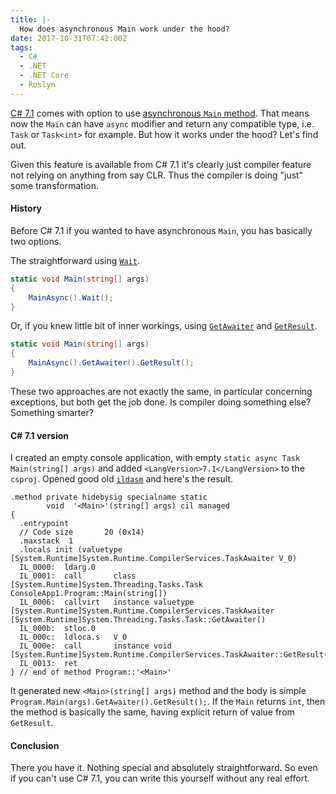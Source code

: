 ```yaml
---
title: |-
  How does asynchronous Main work under the hood?
date: 2017-10-31T07:42:00Z
tags:
  - C#
  - .NET
  - .NET Core
  - Roslyn
---
```

[C# 7.1][5] comes with option to use [asynchronous `Main` method][1]. That means now the `Main` can have `async` modifier and return any compatible type, i.e. `Task` or `Task<int>` for example. But how it works under the hood? Let's find out.

<!-- excerpt -->

Given this feature is available from C# 7.1 it's clearly just compiler feature not relying on anything from say CLR. Thus the compiler is doing "just" some transformation. 

#### History

Before C# 7.1 if you wanted to have asynchronous `Main`, you has basically two options.

The straightforward using [`Wait`][2].

```csharp
static void Main(string[] args)
{
    MainAsync().Wait();
}
```

Or, if you knew little bit of inner workings, using [`GetAwaiter`][3] and [`GetResult`][4].

```csharp
static void Main(string[] args)
{
    MainAsync().GetAwaiter().GetResult();
}
```

These two approaches are not exactly the same, in particular concerning exceptions, but both get the job done. Is compiler doing something else? Something smarter?

#### C# 7.1 version

I created an empty console application, with empty `static async Task Main(string[] args)` and added `<LangVersion>7.1</LangVersion>` to the `csproj`. Opened good old [`ildasm`][6] and here's the result.

```text
.method private hidebysig specialname static 
        void  '<Main>'(string[] args) cil managed
{
  .entrypoint
  // Code size       20 (0x14)
  .maxstack  1
  .locals init (valuetype [System.Runtime]System.Runtime.CompilerServices.TaskAwaiter V_0)
  IL_0000:  ldarg.0
  IL_0001:  call       class [System.Runtime]System.Threading.Tasks.Task ConsoleApp1.Program::Main(string[])
  IL_0006:  callvirt   instance valuetype [System.Runtime]System.Runtime.CompilerServices.TaskAwaiter [System.Runtime]System.Threading.Tasks.Task::GetAwaiter()
  IL_000b:  stloc.0
  IL_000c:  ldloca.s   V_0
  IL_000e:  call       instance void [System.Runtime]System.Runtime.CompilerServices.TaskAwaiter::GetResult()
  IL_0013:  ret
} // end of method Program::'<Main>'
```

It generated new `<Main>(string[] args)` method and the body is simple `Program.Main(args).GetAwaiter().GetResult();`. If the `Main` returns `int`, then the method is basically the same, having explicit return of value from `GetResult`.

#### Conclusion

There you have it. Nothing special and absolutely straightforward. So even if you can't use C# 7.1, you can write this yourself without any real effort.

[1]: https://docs.microsoft.com/en-us/dotnet/csharp/whats-new/csharp-7-1#async-main
[2]: https://docs.microsoft.com/en-us/dotnet/api/system.threading.tasks.task.wait?view=netframework-4.7.1#System_Threading_Tasks_Task_Wait
[3]: https://docs.microsoft.com/en-us/dotnet/api/system.threading.tasks.task.getawaiter?view=netframework-4.7.1#System_Threading_Tasks_Task_GetAwaiter
[4]: https://docs.microsoft.com/en-us/dotnet/api/system.runtime.compilerservices.taskawaiter.getresult?view=netframework-4.7.1#System_Runtime_CompilerServices_TaskAwaiter_GetResult
[5]: https://docs.microsoft.com/en-us/dotnet/csharp/whats-new/csharp-7-1
[6]: https://docs.microsoft.com/en-us/dotnet/framework/tools/ildasm-exe-il-disassembler